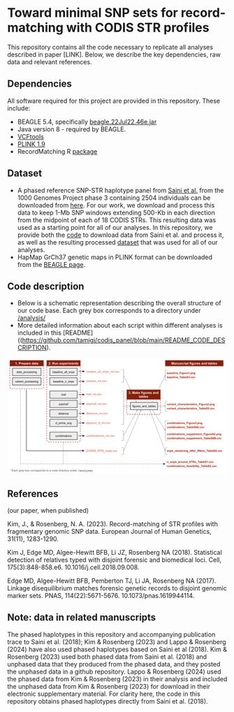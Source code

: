 # Toward minimal SNP sets for record-matching with CODIS STR profiles


This repository contains all the code necessary to replicate all analyses described in paper [LINK]. Below, we describe the key dependencies, raw data and relevant references.

## Dependencies
All software required for this project are provided in this repository. These include:
- BEAGLE 5.4, specifically [beagle.22Jul22.46e.jar](https://faculty.washington.edu/browning/beagle/)
- Java version 8 - required by BEAGLE. 
- [VCFtools](https://vcftools.github.io/)
- [PLINK 1.9](https://www.cog-genomics.org/plink/)
- RecordMatching R [package](https://github.com/jk2236/RecordMatching)

## Dataset

- A phased reference SNP-STR haplotype panel from [Saini et al.](https://www.nature.com/articles/s41467-018-06694-0) from the 1000 Genomes Project phase 3 containing 2504 individuals can be downloaded from [here](https://gymreklab.com/2018/03/05/snpstr_imputation.html). For our work, we download and process this data to keep 1-Mb SNP windows extending 500-Kb in each direction from the midpoint of each of 18 CODIS STRs. This resulting data was used as a starting point for all of our analyses. In this repository, we provide both the [code](https://github.com/tamigj/codis_panel/blob/main/analyses/data_processing/0_process_saini_files.sh) to download data from Saini et al. and process it, as well as the resulting processed [dataset](https://github.com/tamigj/codis_panel/tree/main/data/raw) that was used for all of our analyses. 
- HapMap GrCh37 genetic maps in PLINK format can be downloaded from the [BEAGLE page](https://example.com/beagle-page).

## Code description

- Below is a schematic representation describing the overall structure of our code base. Each grey box corresponds to a directory under [/analysis/](https://github.com/tamigj/codis_panel/tree/main/analyses)
- More detailed information about each script within different analyses is included in this [README]((https://github.com/tamigj/codis_panel/blob/main/README_CODE_DESCRIPTION).

![CODIS Codebase Schematic](analyses/CODIS_codebase_schematic.png)

## References

(our paper, when published)

Kim, J., & Rosenberg, N. A. (2023). Record-matching of STR profiles with fragmentary genomic SNP data. European Journal of Human Genetics, 31(11), 1283-1290.

Kim J, Edge MD, Algee-Hewitt BFB, Li JZ, Rosenberg NA (2018). Statistical detection of relatives typed with disjoint forensic and biomedical loci. Cell, 175(3):848-858.e6. 10.1016/j.cell.2018.09.008.

Edge MD, Algee-Hewitt BFB, Pemberton TJ, Li JA, Rosenberg NA (2017). Linkage disequilibrium matches forensic genetic records to disjoint genomic marker sets. PNAS, 114(22):5671-5676. 10.1073/pnas.1619944114.

## Note: data in related manuscripts

The phased haplotypes in this repository and accompanying publication trace to Saini et al. (2018); Kim & Rosenberg (2023) and Lappo & Rosenberg (2024) have also used phased haplotypes based on Saini et al (2018). Kim & Rosenberg (2023) used both phased data from Saini et al. (2018) and unphased data that they produced from the phased data, and they posted the unphased data in a github repository. Lappo & Rosenberg (2024) used the phased data from Kim & Rosenberg (2023) in their analysis and included the unphased data from Kim & Rosenberg (2023) for download in their electronic supplementary material. For clarity here, the code in this repository obtains phased haplotypes directly from Saini et al. (2018).








